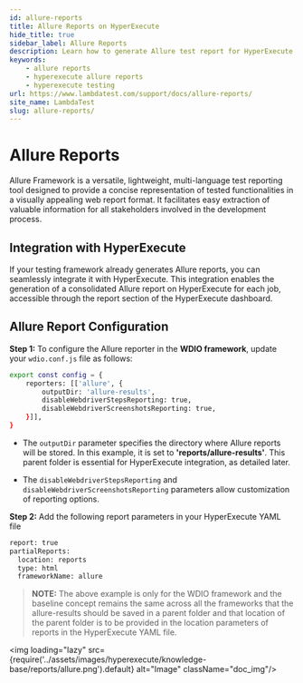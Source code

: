 ```yaml
---
id: allure-reports
title: Allure Reports on HyperExecute
hide_title: true
sidebar_label: Allure Reports
description: Learn how to generate Allure test report for HyperExecute on lambdatest and download the reports from the dashboard
keywords:
    - allure reports
    - hyperexecute allure reports
    - hyperexecute testing
url: https://www.lambdatest.com/support/docs/allure-reports/
site_name: LambdaTest
slug: allure-reports/
---
```

<script type="application/ld+json"
      dangerouslySetInnerHTML={{ __html: JSON.stringify({
       "@context": "https://schema.org",
        "@type": "BreadcrumbList",
        "itemListElement": [{
          "@type": "ListItem",
          "position": 1,
          "name": "LambdaTest",
          "item": "https://www.lambdatest.com"
        },{
          "@type": "ListItem",
          "position": 2,
          "name": "Support",
          "item": "https://www.lambdatest.com/support/docs/"
        },{
          "@type": "ListItem",
          "position": 3,
          "name": "Allure Reports",
          "item": "https://www.lambdatest.com/support/docs/allure-reports/"
        }]
      })
    }}
></script>

# Allure Reports

Allure Framework is a versatile, lightweight, multi-language test reporting tool designed to provide a concise representation of tested functionalities in a visually appealing web report format. It facilitates easy extraction of valuable information for all stakeholders involved in the development process.

## Integration with HyperExecute

If your testing framework already generates Allure reports, you can seamlessly integrate it with HyperExecute. This integration enables the generation of a consolidated Allure report on HyperExecute for each job, accessible through the report section of the HyperExecute dashboard.

## Allure Report Configuration

**Step 1:** To configure the Allure reporter in the **WDIO framework**, update your `wdio.conf.js` file as follows:

```bash
export const config = {
    reporters: [['allure', {
        outputDir: 'allure-results',
        disableWebdriverStepsReporting: true,
        disableWebdriverScreenshotsReporting: true,
    }]],
}
```

- The `outputDir` parameter specifies the directory where Allure reports will be stored. In this example, it is set to **'reports/allure-results'**. This parent folder is essential for HyperExecute integration, as detailed later.

- The `disableWebdriverStepsReporting` and `disableWebdriverScreenshotsReporting` parameters allow customization of reporting options.

**Step 2:** Add the following report parameters in your HyperExecute YAML file

```bash
report: true
partialReports:
  location: reports
  type: html
  frameworkName: allure
```

> **NOTE:** The above example is only for the WDIO framework and the baseline concept remains the same across all the frameworks that the allure-results should be saved in a parent folder and that location of the parent folder is to be provided in the location parameters of reports in the HyperExecute YAML file. 

<img loading="lazy" src={require('../assets/images/hyperexecute/knowledge-base/reports/allure.png').default} alt="Image"  className="doc_img"/>